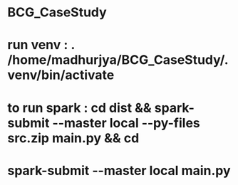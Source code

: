 # BCG_CaseStudy

# run venv : . /home/madhurjya/BCG_CaseStudy/.venv/bin/activate
# to run spark : cd dist && spark-submit --master local --py-files src.zip main.py && cd
# spark-submit --master local main.py